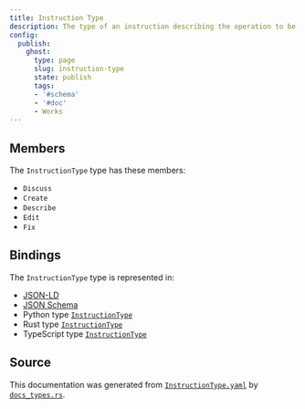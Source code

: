 ```yaml
---
title: Instruction Type
description: The type of an instruction describing the operation to be performed.
config:
  publish:
    ghost:
      type: page
      slug: instruction-type
      state: publish
      tags:
      - '#schema'
      - '#doc'
      - Works
---
```


## Members

The `InstructionType` type has these members:

- `Discuss`
- `Create`
- `Describe`
- `Edit`
- `Fix`

## Bindings

The `InstructionType` type is represented in:

- [JSON-LD](https://stencila.org/InstructionType.jsonld)
- [JSON Schema](https://stencila.org/InstructionType.schema.json)
- Python type [`InstructionType`](https://github.com/stencila/stencila/blob/main/python/python/stencila/types/instruction_type.py)
- Rust type [`InstructionType`](https://github.com/stencila/stencila/blob/main/rust/schema/src/types/instruction_type.rs)
- TypeScript type [`InstructionType`](https://github.com/stencila/stencila/blob/main/ts/src/types/InstructionType.ts)

## Source

This documentation was generated from [`InstructionType.yaml`](https://github.com/stencila/stencila/blob/main/schema/InstructionType.yaml) by [`docs_types.rs`](https://github.com/stencila/stencila/blob/main/rust/schema-gen/src/docs_types.rs).
